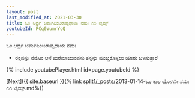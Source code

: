 ```yaml
---
layout: post
last_modified_at: 2021-03-30
title: ಓಂ ಆರ್ಧ್ರ ಚರ್ಮಎಂಬರಾವೃಥಾಯ ನಮಃ ೧೧ ಟೈಮ್ಸ್
youtubeId: PCq0VumrYcQ
---
```

 
 
 ಓಂ ಆರ್ಧ್ರ ಚರ್ಮಎಂಬರಾವೃಥಾಯ ನಮಃ  
 
 -  ರಕ್ತವನ್ನು ನೆನೆಸಿದ ಆನೆ ಮರೆಮಾಚುವವನು ತನ್ನನ್ನು ಮುಚ್ಚಿಕೊಳ್ಳಲು ಯಾರು ಬಳಸುತ್ತಾರೆ 
 
  
 
  
 
 
 
 
 
 


{% include youtubePlayer.html id=page.youtubeId %}
 
[Next]({{ site.baseurl }}{% link  split1/_posts/2013-01-14-ಓಂ ಕಾಲ ಯೋಗಿನೀ ನಮಃ ೧೧ ಟೈಮ್ಸ್.md%})
 
